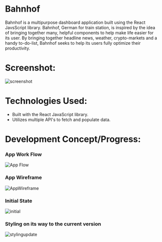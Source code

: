 # Bahnhof

Bahnhof is a multipurpose dashboard application built using the React JavsScript library. Bahnhof, German for train station, is inspired by the idea of bringing together many, helpful components to help make life easier for its user.  By bringing together headline news, weather, crypto-markets and a handy to-do-list, Bahnhof seeks to help its users fully optimize their productivity.

# Screenshot:
![screenshot](https://user-images.githubusercontent.com/83781116/124172524-32945280-da67-11eb-863e-fa9e59c84e47.png)

# Technologies Used:

- Built with the React JavaScript library.
- Utilizes multiple API's to fetch and populate data.

# Development Concept/Progress:

### App Work Flow
![App Flow](https://user-images.githubusercontent.com/83781116/124175538-f662f100-da6a-11eb-8b1f-543937ac4e23.png)

### App Wireframe
![AppWireframe](https://user-images.githubusercontent.com/83781116/124175546-f82cb480-da6a-11eb-8530-6d5cbe3c1e3c.png)

### Initial State
![initial](https://user-images.githubusercontent.com/83781116/124175832-535ea700-da6b-11eb-8f09-100f62c793a1.png)

### Styling on its way to the current version
![stylingupdate](https://user-images.githubusercontent.com/83781116/124175835-53f73d80-da6b-11eb-8732-1be76b859e41.png)
